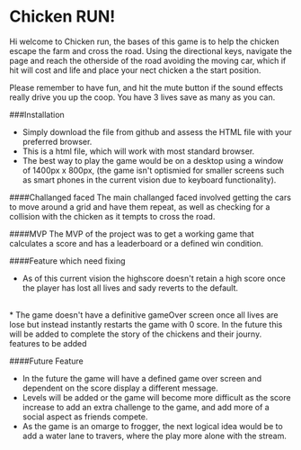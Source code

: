 # Chicken RUN!

Hi welcome to Chicken run, the bases of this game is to help the chicken escape the farm and cross the road. Using the directional keys, navigate the page and reach the otherside of the road avoiding the moving car, which if hit will cost and life and place your nect chicken a the start position.

Please remember to have fun, and hit the mute button if the sound effects really drive you up the coop. You have 3 lives save as many as you can.

###Installation

* Simply download the file from github and assess the HTML file with your preferred browser. 
* This is a html file, which will work with most standard browser.
* The best way to play the game would be on a desktop using a window of 1400px x 800px, (the game isn't optismied for smaller screens such as smart phones in the current vision due to keyboard functionality).

####Challanged faced 
The main challanged faced involved getting the cars to move around a grid and have them repeat, as well as checking for a collision with the chicken as it tempts to cross the road.

####MVP
The MVP of the project was to get a working game that calculates a score and has a leaderboard or a defined win condition.
 
####Feature which need fixing
* As of this current vision the highscore doesn't retain a high score once the player has lost all lives and sady reverts to the default.
<br>
* The game doesn't have a definitive gameOver screen once all lives are lose but instead instantly restarts the game with 0 score. In the future this will be added to complete the story of the chickens and their journy. 
features to be added

####Future Feature
* In the future the game will have a defined game over screen and dependent on the score display a different message.
* Levels will be added or the game will become more difficult as the score increase to add an extra challenge to the game, and add more of a social aspect as friends compete.
* As the game is an omarge to frogger, the next logical idea would be to add a water lane to travers, where the play more alone with the stream.





